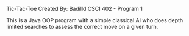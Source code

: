 Tic-Tac-Toe
Created By: Badilld
CSCI 402 - Program 1

This is a Java OOP program with a simple classical AI who does depth limited searches to assess the correct move
on a given turn. 
